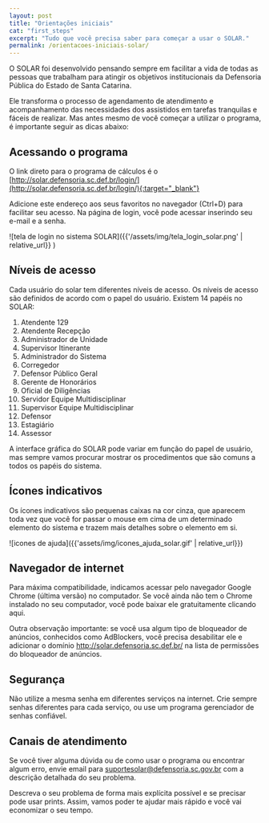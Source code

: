 ```yaml
---
layout: post
title: "Orientações iniciais"
cat: "first_steps"
excerpt: "Tudo que você precisa saber para começar a usar o SOLAR."
permalink: /orientacoes-iniciais-solar/
---
```

O SOLAR foi desenvolvido pensando sempre em facilitar a vida de todas as pessoas que trabalham para atingir os objetivos institucionais da Defensoria Pública do Estado de Santa Catarina.

Ele transforma o processo de agendamento de atendimento e acompanhamento das necessidades dos assistidos em tarefas tranquilas e fáceis de realizar. Mas antes mesmo de você começar a utilizar o programa, é importante seguir as dicas abaixo:

## Acessando o programa

O link direto para o programa de cálculos é o [http://solar.defensoria.sc.def.br/login/](http://solar.defensoria.sc.def.br/login/){:target="_blank"}

Adicione este endereço aos seus favoritos no navegador (Ctrl+D) para facilitar seu acesso.
Na página de login, você pode acessar inserindo seu e-mail e a senha.

![tela de login no sistema SOLAR]({{'/assets/img/tela_login_solar.png' | relative_url}} )

## Níveis de acesso
Cada usuário do solar tem diferentes níveis de acesso. Os níveis de acesso são definidos de acordo com o papel do usuário. Existem 14 papéis no SOLAR:

1. Atendente 129
2. Atendente Recepção
3. Administrador de Unidade
4. Supervisor Itinerante
5. Administrador do Sistema
6. Corregedor
7. Defensor Público Geral
8. Gerente de Honorários
9. Oficial de Diligências
10. Servidor Equipe Multidisciplinar
11. Supervisor Equipe Multidisciplinar
12. Defensor
13. Estagiário
14. Assessor

A interface gráfica do SOLAR pode variar em função do papel de usuário, mas sempre vamos procurar mostrar os procedimentos que são comuns a todos os papéis do sistema.


## Ícones indicativos

Os ícones indicativos são pequenas caixas na cor cinza, que aparecem toda vez que você for passar o mouse em cima de um determinado elemento do sistema e trazem mais detalhes sobre o elemento em si.

![icones de ajuda]({{'assets/img/icones_ajuda_solar.gif' | relative_url}})


## Navegador de internet
Para máxima compatibilidade, indicamos acessar pelo navegador Google Chrome (última versão) no computador. Se você ainda não tem o Chrome instalado no seu computador, você pode baixar ele gratuitamente clicando aqui.

Outra observação importante: se você usa algum tipo de bloqueador de anúncios, conhecidos como AdBlockers, você precisa desabilitar ele e adicionar o domínio http://solar.defensoria.sc.def.br/ na lista de permissões do bloqueador de anúncios.

## Segurança

Não utilize a mesma senha em diferentes serviços na internet. Crie sempre senhas diferentes para cada serviço, ou use um programa gerenciador de senhas confiável.

## Canais de atendimento

Se você tiver alguma dúvida ou de como usar o programa ou encontrar algum erro, envie email para suportesolar@defensoria.sc.gov.br com a descrição detalhada do seu problema.

Descreva o seu problema de forma mais explícita possível e se precisar pode usar prints. Assim, vamos poder te ajudar mais rápido e você vai economizar o seu tempo.
